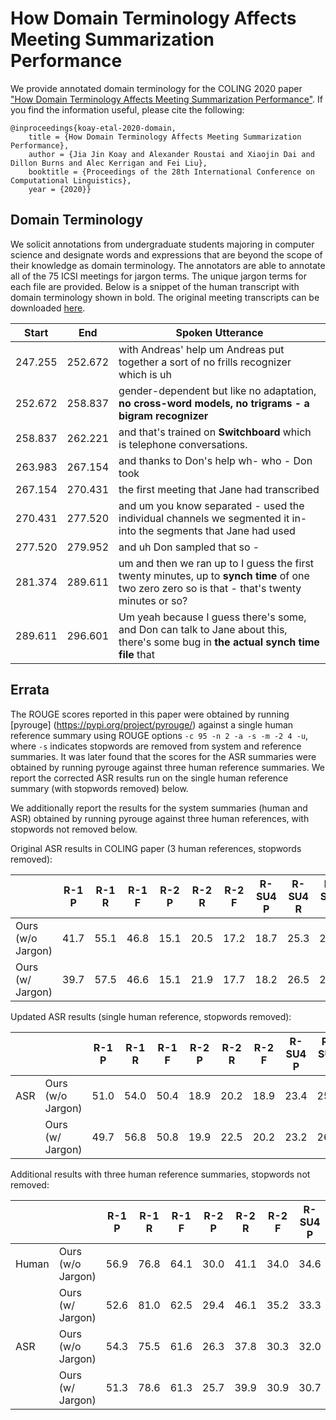 # How Domain Terminology Affects Meeting Summarization Performance

We provide annotated domain terminology for the COLING 2020 paper ["How Domain Terminology Affects Meeting Summarization Performance"](https://arxiv.org/abs/2011.00692). If you find the information useful, please cite the following:

    @inproceedings{koay-etal-2020-domain,
        title = {How Domain Terminology Affects Meeting Summarization Performance},
        author = {Jia Jin Koay and Alexander Roustai and Xiaojin Dai and Dillon Burns and Alec Kerrigan and Fei Liu},
        booktitle = {Proceedings of the 28th International Conference on Computational Linguistics},
        year = {2020}}

## Domain Terminology

We solicit annotations from undergraduate students majoring in computer science and designate words and expressions that are beyond the scope of their knowledge as domain terminology. The annotators are able to annotate all of the 75 ICSI meetings for jargon terms. The unique jargon terms for each file are provided. Below is a snippet of the human transcript with domain terminology shown in bold. The original meeting transcripts can be downloaded [here](http://groups.inf.ed.ac.uk/ami/icsi/download/). 

__Start__ | __End__ | __Spoken Utterance__
-- | -- | --
247.255 | 252.672 | with Andreas' help um Andreas put together a sort of no frills recognizer which is uh
252.672 | 258.837 | gender-dependent but like no adaptation, __no cross-word models, no trigrams - a bigram recognizer__
258.837 | 262.221 | and that's trained on __Switchboard__ which is telephone conversations.
263.983 | 267.154 | and thanks to Don's help wh- who - Don took
267.154 | 270.431 | the first meeting that Jane had transcribed
270.431 | 277.520 | and um you know separated - used the individual channels we segmented it in- into the segments that Jane had used
277.520 | 279.952 | and uh Don sampled that so -
281.374 | 289.611 | um and then we ran up to I guess the first twenty minutes, up to __synch time__ of one two zero zero so is that - that's twenty minutes or so?
289.611 | 296.601 | Um yeah because I guess there's some, and Don can talk to Jane about this, there's some bug in __the actual synch time file__ that

## Errata

The ROUGE scores reported in this paper were obtained by running [pyrouge] (https://pypi.org/project/pyrouge/) against a single human reference summary using ROUGE options `-c 95 -n 2 -a -s -m -2 4 -u`, where `-s` indicates stopwords are removed from system and reference summaries. It was later found that the scores for the ASR summaries were obtained by running pyrouge against three human reference summaries. We report the corrected ASR results run on the single human reference summary (with stopwords removed) below.

We additionally report the results for the system summaries (human and ASR) obtained by running pyrouge against three human references, with stopwords not removed below.

Original ASR results in COLING paper (3 human references, stopwords removed):

| | R-1 P | R-1 R | R-1 F | R-2 P | R-2 R | R-2 F | R-SU4 P | R-SU4 R | R-SU4 F |
| -- | -- | -- | -- | -- | -- | -- | -- | -- | -- |
| Ours (w/o Jargon) | 41.7 | 55.1 | 46.8 | 15.1 | 20.5 | 17.2 | 18.7 | 25.3 | 21.3 |
| Ours (w/ Jargon) | 39.7 | 57.5 | 46.6 | 15.1 | 21.9 | 17.7 | 18.2 | 26.5 | 21.4 |

Updated ASR results (single human reference, stopwords removed):

| | | R-1 P | R-1 R | R-1 F | R-2 P | R-2 R | R-2 F | R-SU4 P | R-SU4 R | R-SU4 F |
| -- | -- | -- | -- | -- | -- | -- | -- | -- | -- | -- |
| ASR | Ours (w/o Jargon) | 51.0 | 54.0 | 50.4 | 18.9 | 20.2 | 18.9 | 23.4 | 25.0 | 23.3 |
| | Ours (w/ Jargon) | 49.7 | 56.8 | 50.8 | 19.9 | 22.5 | 20.2 | 23.2 | 26.8 | 23.8 |

Additional results with three human reference summaries, stopwords not removed:

| | | R-1 P | R-1 R | R-1 F | R-2 P | R-2 R | R-2 F | R-SU4 P | R-SU4 R | R-SU4 F |
| -- | -- | -- | -- | -- | -- | -- | -- | -- | -- | -- |
| Human | Ours (w/o Jargon) | 56.9 | 76.8 | 64.1 | 30.0 | 41.1 | 34.0 | 34.6 | 47.2 | 39.2 |
| | Ours (w/ Jargon) | 52.6 | 81.0 | 62.5 | 29.4 | 46.1 | 35.2 | 33.3 | 51.9 | 39.7 |
| ASR | Ours (w/o Jargon) | 54.3 | 75.5 | 61.6 | 26.3 | 37.8 | 30.3 | 32.0 | 45.6 | 36.8 |
| | Ours (w/ Jargon) | 51.3 | 78.6 | 61.3 | 25.7 | 39.9 | 30.9 | 30.7 | 47.6 | 36.9 |











